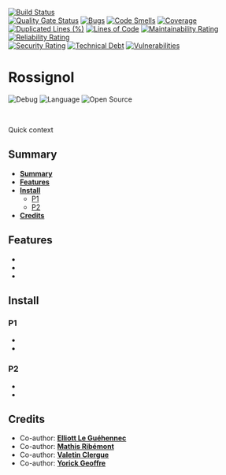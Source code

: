 [![Build Status](https://codefirst.iut.uca.fr/api/badges/valentin.clergue/Rossignol/status.svg)](https://codefirst.iut.uca.fr/valentin.clergue/Rossignol)  
[![Quality Gate Status](https://codefirst.iut.uca.fr/sonar/api/project_badges/measure?project=$valentin.clergue/Rossignol&metric=alert_status)](https://codefirst.iut.uca.fr/sonar/dashboard?id=$Rossignol)
[![Bugs](https://codefirst.iut.uca.fr/sonar/api/project_badges/measure?project=$Rossignol&metric=bugs)](https://codefirst.iut.uca.fr/sonar/dashboard?id=$Rossignol)
[![Code Smells](https://codefirst.iut.uca.fr/sonar/api/project_badges/measure?project=$Rossignol&metric=code_smells)](https://codefirst.iut.uca.fr/sonar/dashboard?id=$Rossignol)
[![Coverage](https://codefirst.iut.uca.fr/sonar/api/project_badges/measure?project=$Rossignol&metric=coverage)](https://codefirst.iut.uca.fr/sonar/dashboard?id=$Rossignol)  
[![Duplicated Lines (%)](https://codefirst.iut.uca.fr/sonar/api/project_badges/measure?project=$Rossignol&metric=duplicated_lines_density)](https://codefirst.iut.uca.fr/sonar/dashboard?id=$Rossignol)
[![Lines of Code](https://codefirst.iut.uca.fr/sonar/api/project_badges/measure?project=$Rossignol&metric=ncloc)](https://codefirst.iut.uca.fr/sonar/dashboard?id=$Rossignol)
[![Maintainability Rating](https://codefirst.iut.uca.fr/sonar/api/project_badges/measure?project=$Rossignol&metric=sqale_rating)](https://codefirst.iut.uca.fr/sonar/dashboard?id=$Rossignol)
[![Reliability Rating](https://codefirst.iut.uca.fr/sonar/api/project_badges/measure?project=$Rossignol&metric=reliability_rating)](https://codefirst.iut.uca.fr/sonar/dashboard?id=$Rossignol)  
[![Security Rating](https://codefirst.iut.uca.fr/sonar/api/project_badges/measure?project=$Rossignol&metric=security_rating)](https://codefirst.iut.uca.fr/sonar/dashboard?id=$Rossignol)
[![Technical Debt](https://codefirst.iut.uca.fr/sonar/api/project_badges/measure?project=$Rossignol&metric=sqale_index)](https://codefirst.iut.uca.fr/sonar/dashboard?id=$Rossignol)
[![Vulnerabilities](https://codefirst.iut.uca.fr/sonar/api/project_badges/measure?project=$Rossignol&metric=vulnerabilities)](https://codefirst.iut.uca.fr/sonar/dashboard?id=$Rossignol) 


# Rossignol

![Debug](https://img.shields.io/badge/Debug-v0.1-blueviolet)
![Language](https://img.shields.io/github/languages/top/HandyS11/Rossignol)
![Open Source](https://badges.frapsoft.com/os/v2/open-source.svg?v=103)

</br>

Quick context

## Summary

* **[Summary](##summary)**
* **[Features](##features)**
* **[Install](##install)**
	* [P1](###p1)
    * [P2](###p2)
* **[Credits](#credits)**

## Features

* 
* 
*  

## Install

### P1

- 
-

### P2

-
-


## Credits

* Co-author: [**Elliott Le Guéhennec**](https://github.com/EllLG1211)
* Co-author: [**Mathis Ribémont**](https://github.com/TEDDAC)
* Co-author: [**Valetin Clergue**](https://github.com/HandyS11)
* Co-author: [**Yorick Geoffre**](https://github.com/Kanken6174)